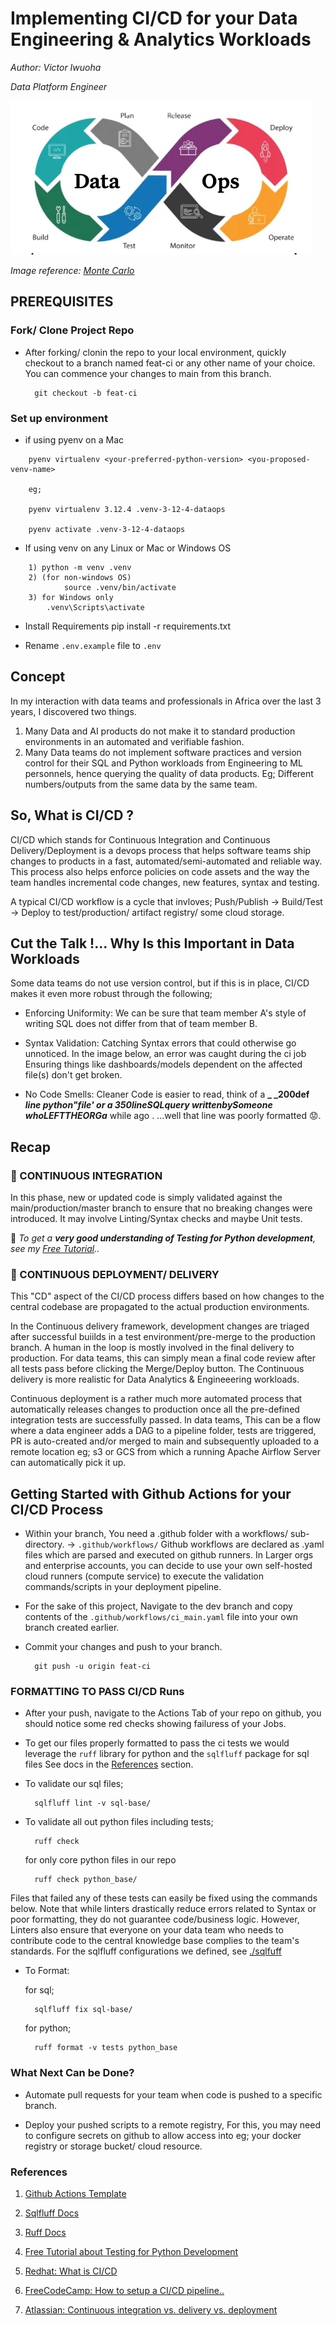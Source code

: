 # Implementing CI/CD for your Data Engineering & Analytics Workloads
*Author: Victor Iwuoha*

*Data Platform Engineer*

![Data Ops Image adapted from MonteCarlo.io](assets/DataOps-framework-mc.jpg)

_Image reference: [Monte Carlo](https://www.montecarlodata.com/blog-what-is-dataops/)_

## PREREQUISITES


### Fork/ Clone Project Repo

- After forking/ clonin the repo to your local environment, quickly checkout to a branch named feat-ci or any other name of your choice. You can commence your changes to main from this branch.

        git checkout -b feat-ci

### Set up environment

- if using pyenv on a Mac

```
    pyenv virtualenv <your-preferred-python-version> <you-proposed-venv-name>

    eg; 
    
    pyenv virtualenv 3.12.4 .venv-3-12-4-dataops

    pyenv activate .venv-3-12-4-dataops 
```

- If using venv on any Linux or Mac or Windows OS

```
    1) python -m venv .venv
    2) (for non-windows OS) 
            source .venv/bin/activate
    3) for Windows only
        .venv\Scripts\activate
```

- Install Requirements
        pip install -r requirements.txt

- Rename `.env.example` file to `.env`


## Concept

In my interaction with data teams and professionals in Africa over the last 3 years, I discovered two things. 
1) Many Data and AI products do not make it to standard production environments in an automated and verifiable fashion.
2) Many Data teams do not implement software practices and version control for their SQL and Python workloads from Engineering to ML personnels, hence querying the quality of data products. Eg; Different numbers/outputs from the same data by the same team.


## So, What is CI/CD ?

CI/CD which stands for Continuous Integration and Continuous Delivery/Deployment is a devops process that helps software teams ship changes to products in a fast, automated/semi-automated and reliable way. This process also helps enforce policies on code assets and the way the team handles incremental code changes, new features, syntax and testing.

A typical CI/CD workflow is a cycle that invloves; Push/Publish -> Build/Test -> Deploy to test/production/ artifact registry/ some cloud storage.

## Cut the Talk !... Why Is this Important in Data Workloads

Some data teams do not use version control, but if this is in place, CI/CD makes it even more robust through the following;

- Enforcing Uniformity: We can be sure that team member A's style of writing SQL does not differ from that of team member B.

- Syntax Validation: Catching Syntax errors that could otherwise go unnoticed. In the image below, an error was caught during the ci job Ensuring things like dashboards/models dependent on the affected file(s) don't get broken.

- No Code Smells: Cleaner Code is easier to read, think of a **_ _200def _line python"file' or a 350lineSQLquery writtenbySomeone whoLEFTTHEORGa_** while ago . ...well that line was poorly formatted 😟.

## Recap
### 🔗 CONTINUOUS INTEGRATION
In this phase, new or updated code is simply validated against the main/production/master branch to ensure that no breaking changes were introduced. It may involve Linting/Syntax checks and maybe Unit tests. 

🎉 _To get a **very good understanding of Testing for Python development**, see my [Free Tutorial](https://github.com/VICIWUOHA/python-tests-tutorial).._


### 🔗 CONTINUOUS DEPLOYMENT/ DELIVERY

This "CD" aspect of the CI/CD process differs based on how changes to the central codebase are propagated to the actual production environments.

In the Continuous delivery framework, development changes are triaged after successful buiilds in a test environment/pre-merge to the production branch. A human in the loop is mostly involved in the final delivery to production. For data teams, this can simply mean a final code review after all tests pass before clicking the Merge/Deploy button. The Continuous delivery is more realistic for Data Analytics & Engineeering workloads.

Continuous deployment is a rather much more automated process that automatically releases changes to production once all the pre-defined integration tests are successfully passed. In data teams, This can be a flow where a data engineer adds a DAG to a pipeline folder, tests are triggered, PR is auto-created and/or merged to main and subsequently uploaded to a remote location eg; s3 or GCS from which a running Apache Airflow Server can automatically pick it up.



## Getting Started with Github Actions for your CI/CD Process

- Within your branch, You need a .github folder with a workflows/ sub-directory. -> `.github/workflows/`
Github workflows are declared as .yaml files which are parsed and executed on github runners. In Larger orgs and enterprise accounts, you can decide to use your own self-hosted cloud runners (compute service) to execute the validation commands/scripts in your deployment pipeline.

- For the sake of this project, Navigate to the dev branch and copy contents of the `.github/workflows/ci_main.yaml` file into your own branch created earlier.

- Commit your changes and push to your branch.

        git push -u origin feat-ci



### FORMATTING TO PASS CI/CD Runs

- After your push, navigate to the Actions Tab of your repo on github, you should notice some red checks showing failuress of your Jobs.

- To get our files properly formatted to pass the ci tests we would leverage the `ruff` library for python and the `sqlfluff` package for sql files See docs in the [References](https://github.com/VICIWUOHA/dataops-ci-cd?tab=readme-ov-file#references) section.

- To validate our sql files;

        sqlfluff lint -v sql-base/

- To validate all out python files including tests;

        ruff check

    for only core python files in our repo

        ruff check python_base/

Files that failed any of these tests can easily be fixed using the commands below.
Note that while linters drastically reduce errors related to Syntax or poor formatting, they do not guarantee code/business logic. However, Linters also ensure that everyone on your data team who needs to contribute code to the central knowledge base complies to the team's standards. For the sqlfluff configurations we defined, see [./sqlfuff](.sqlfluff)

- To Format:

    for sql;
        
        sqlfluff fix sql-base/

    
    for python;

        ruff format -v tests python_base



### What Next Can be Done?

- Automate pull requests for your team when code is pushed to a specific branch.

- Deploy your pushed scripts to a remote registry, For this, you may need to configure secrets on github to allow access into eg; your docker registry or storage bucket/ cloud resource.



### References

1. [Github Actions Template](https://docs.github.com/en/actions/writing-workflows/workflow-syntax-for-github-actions)

2. [Sqlfluff Docs](https://docs.sqlfluff.com/en/stable)

3. [Ruff Docs](https://docs.astral.sh/ruff/)

4. [Free Tutorial about Testing for Python Development](https://github.com/VICIWUOHA/python-tests-tutorial)

5. [Redhat: What is CI/CD](https://www.redhat.com/en/topics/devops/what-is-ci-cd)

6. [FreeCodeCamp: How to setup a CI/CD pipeline..](https://www.freecodecamp.org/news/how-to-setup-a-ci-cd-pipeline-with-github-actions-and-aws/)

6. [Atlassian: Continuous integration vs. delivery vs. deployment](https://www.atlassian.com/continuous-delivery/principles/continuous-integration-vs-delivery-vs-deployment)
